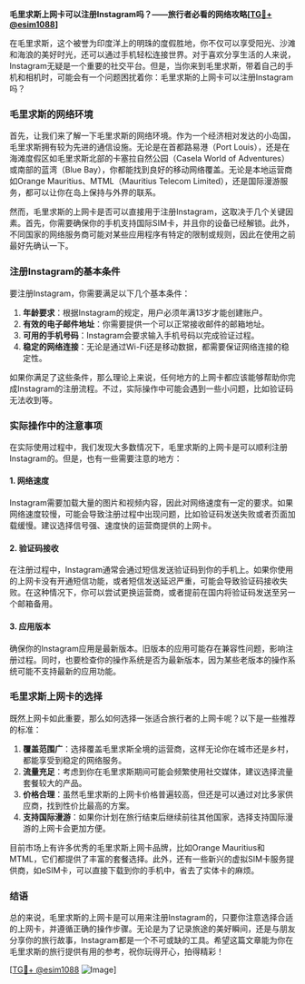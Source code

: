 **毛里求斯上网卡可以注册Instagram吗？——旅行者必看的网络攻略[[TG💪+ @esim1088](https://t.me/s/esim1088)]**

在毛里求斯，这个被誉为印度洋上的明珠的度假胜地，你不仅可以享受阳光、沙滩和海浪的美好时光，还可以通过手机轻松连接世界。对于喜欢分享生活的人来说，Instagram无疑是一个重要的社交平台。但是，当你来到毛里求斯，带着自己的手机和相机时，可能会有一个问题困扰着你：毛里求斯的上网卡可以注册Instagram吗？

### 毛里求斯的网络环境

首先，让我们来了解一下毛里求斯的网络环境。作为一个经济相对发达的小岛国，毛里求斯拥有较为先进的通信设施。无论是在首都路易港（Port Louis），还是在海滩度假区如毛里求斯北部的卡塞拉自然公园（Casela World of Adventures）或南部的蓝湾（Blue Bay），你都能找到良好的移动网络覆盖。无论是本地运营商如Orange Mauritius、MTML（Mauritius Telecom Limited），还是国际漫游服务，都可以让你在岛上保持与外界的联系。

然而，毛里求斯的上网卡是否可以直接用于注册Instagram，这取决于几个关键因素。首先，你需要确保你的手机支持国际SIM卡，并且你的设备已经解锁。此外，不同国家的网络服务商可能对某些应用程序有特定的限制或规则，因此在使用之前最好先确认一下。

### 注册Instagram的基本条件

要注册Instagram，你需要满足以下几个基本条件：

1. **年龄要求**：根据Instagram的规定，用户必须年满13岁才能创建账户。
2. **有效的电子邮件地址**：你需要提供一个可以正常接收邮件的邮箱地址。
3. **可用的手机号码**：Instagram会要求输入手机号码以完成验证过程。
4. **稳定的网络连接**：无论是通过Wi-Fi还是移动数据，都需要保证网络连接的稳定性。

如果你满足了这些条件，那么理论上来说，任何地方的上网卡都应该能够帮助你完成Instagram的注册流程。不过，实际操作中可能会遇到一些小问题，比如验证码无法收到等。

### 实际操作中的注意事项

在实际使用过程中，我们发现大多数情况下，毛里求斯的上网卡是可以顺利注册Instagram的。但是，也有一些需要注意的地方：

#### 1. 网络速度
Instagram需要加载大量的图片和视频内容，因此对网络速度有一定的要求。如果网络速度较慢，可能会导致注册过程中出现问题，比如验证码发送失败或者页面加载缓慢。建议选择信号强、速度快的运营商提供的上网卡。

#### 2. 验证码接收
在注册过程中，Instagram通常会通过短信发送验证码到你的手机上。如果你使用的上网卡没有开通短信功能，或者短信发送延迟严重，可能会导致验证码接收失败。在这种情况下，你可以尝试更换运营商，或者提前在国内将验证码发送至另一个邮箱备用。

#### 3. 应用版本
确保你的Instagram应用是最新版本。旧版本的应用可能存在兼容性问题，影响注册过程。同时，也要检查你的操作系统是否为最新版本，因为某些老版本的操作系统可能不支持最新的应用功能。

### 毛里求斯上网卡的选择

既然上网卡如此重要，那么如何选择一张适合旅行者的上网卡呢？以下是一些推荐的标准：

1. **覆盖范围广**：选择覆盖毛里求斯全境的运营商，这样无论你在城市还是乡村，都能享受到稳定的网络服务。
2. **流量充足**：考虑到你在毛里求斯期间可能会频繁使用社交媒体，建议选择流量套餐较大的产品。
3. **价格合理**：虽然毛里求斯的上网卡价格普遍较高，但还是可以通过对比多家供应商，找到性价比最高的方案。
4. **支持国际漫游**：如果你计划在旅行结束后继续前往其他国家，选择支持国际漫游的上网卡会更加方便。

目前市场上有许多优秀的毛里求斯上网卡品牌，比如Orange Mauritius和MTML，它们都提供了丰富的套餐选择。此外，还有一些新兴的虚拟SIM卡服务提供商，如eSIM卡，可以直接下载到你的手机中，省去了实体卡的麻烦。

### 结语

总的来说，毛里求斯的上网卡是可以用来注册Instagram的，只要你注意选择合适的上网卡，并遵循正确的操作步骤。无论是为了记录旅途的美好瞬间，还是与朋友分享你的旅行故事，Instagram都是一个不可或缺的工具。希望这篇文章能为你在毛里求斯的旅行提供有用的参考，祝你玩得开心，拍得精彩！

[[TG💪+ @esim1088](https://t.me/s/esim1088) ![Image](https://i.postimg.cc/4NQfJmqS/Snipaste-2025-05-13-00-14-12.png)]